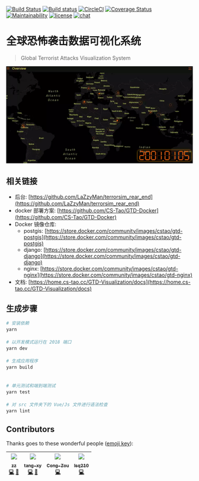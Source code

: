
[![Build Status](https://travis-ci.org/CS-Tao/GTD-Visualization.svg?branch=master)](https://travis-ci.org/CS-Tao/GTD-Visualization)
[![Build status](https://ci.appveyor.com/api/projects/status/2fv7nefk6ojj509y?svg=true)](https://ci.appveyor.com/project/CS-Tao/gtd-visualization)
[![CircleCI](https://circleci.com/gh/CS-Tao/GTD-Visualization.svg?style=svg)](https://circleci.com/gh/CS-Tao/GTD-Visualization)
[![Coverage Status](https://coveralls.io/repos/github/CS-Tao/GTD-Visualization/badge.svg?branch=master)](https://coveralls.io/github/CS-Tao/GTD-Visualization?branch=master)
[![Maintainability](https://api.codeclimate.com/v1/badges/763357d477b76079a3b6/maintainability)](https://codeclimate.com/github/CS-Tao/GTD-Visualization/maintainability)
[![license](https://img.shields.io/badge/license-MIT-yellow.svg)](https://opensource.org/licenses/MIT)
[![chat](https://img.shields.io/badge/chat-github%20issues-blue.svg)](https://github.com/CS-Tao/GTD-Visualization/issues)

# 全球恐怖袭击数据可视化系统

> Global Terrorist Attacks Visualization System

[![Overview](https://github.com/CS-Tao/github-content/raw/master/contents/github/GTD/1.webp)](https://projects.cs-tao.cc/gtd-visualization/web)

## 相关链接

- 后台: [https://github.com/LaZzyMan/terrorsim_rear_end](https://github.com/LaZzyMan/terrorsim_rear_end)
- docker 部署方案: [https://github.com/CS-Tao/GTD-Docker](https://github.com/CS-Tao/GTD-Docker)
- Docker 镜像仓库:
    - postgis: [https://store.docker.com/community/images/cstao/gtd-postgis](https://store.docker.com/community/images/cstao/gtd-postgis)
    - django: [https://store.docker.com/community/images/cstao/gtd-django](https://store.docker.com/community/images/cstao/gtd-django)
    - nginx: [https://store.docker.com/community/images/cstao/gtd-nginx](https://store.docker.com/community/images/cstao/gtd-nginx)
- 文档: [https://home.cs-tao.cc/GTD-Visualization/docs](https://home.cs-tao.cc/GTD-Visualization/docs)

## 生成步骤

``` bash
# 安装依赖
yarn

# 以开发模式运行在 2018 端口
yarn dev

# 生成应用程序
yarn build


# 单元测试和端到端测试
yarn test

# 对 src 文件夹下的 Vue/Js 文件进行语法检查
yarn lint

```

## Contributors

Thanks goes to these wonderful people ([emoji key](https://github.com/kentcdodds/all-contributors#emoji-key)):

<!-- ALL-CONTRIBUTORS-LIST:START - Do not remove or modify this section -->
<!-- prettier-ignore -->
| [<img src="https://avatars1.githubusercontent.com/u/23273105?v=4" width="100px;"/><br /><sub><b>zz</b></sub>](https://github.com/LaZzyMan)<br />[💻](https://github.com/CS-Tao/GTD-Visualization/commits?author=LaZzyMan "Code") [🎨](#design-LaZzyMan "Design") | [<img src="https://avatars2.githubusercontent.com/u/22520131?v=4" width="100px;"/><br /><sub><b>tang-xy</b></sub>](https://github.com/tang-xy)<br />[💻](https://github.com/CS-Tao/GTD-Visualization/commits?author=tang-xy "Code") [🔌](#plugin-tang-xy "Plugin/utility libraries") | [<img src="https://avatars3.githubusercontent.com/u/28620426?v=4" width="100px;"/><br /><sub><b>Cong-Zou</b></sub>](https://github.com/Cong-Zou)<br />[💻](https://github.com/CS-Tao/GTD-Visualization/commits?author=Cong-Zou "Code") | [<img src="https://avatars2.githubusercontent.com/u/34806806?v=4" width="100px;"/><br /><sub><b>lsq210</b></sub>](https://github.com/lsq210)<br />[💻](https://github.com/CS-Tao/GTD-Visualization/commits?author=lsq210 "Code") |
| :---: | :---: | :---: | :---: |
<!-- ALL-CONTRIBUTORS-LIST:END -->
